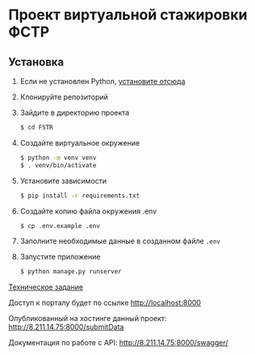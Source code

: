 # Проект виртуальной стажировки ФСТР 
 
## Установка


1. Если не установлен Python, [установите отсюда](https://www.python.org/downloads/)

2. Клонируйте репозиторий

3. Зайдите  в директорию проекта

   ```bash
   $ cd FSTR
   ```

4. Создайте виртуальное окружение

   ```bash
   $ python -m venv venv
   $ . venv/bin/activate
   ```

5. Установите зависимости

   ```bash
   $ pip install -r requirements.txt
   ```

6. Создайте копию файла окружения .env

   ```bash
   $ cp .env.example .env
   ```

7. Заполните необходимые данные в созданном файле `.env`

8. Запустите приложение

   ```bash
   $ python manage.py runserver 
   ```
[Техническое задание](https://github.com/Sa1avatus/FSTRInternship/blob/main/Read.md)

Доступ к порталу будет по ссылке [http://localhost:8000](http://localhost:8000)

Опубликованный на хостинге данный проект: http://8.211.14.75:8000/submitData

Документация по работе с API: http://8.211.14.75:8000/swagger/
